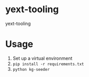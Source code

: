 # yext-tooling
yext-tooling

# Usage
1. Set up a virtual environment 
2. `pip install -r requirements.txt`
3. `python kg-seeder` 
